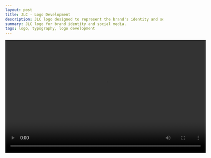 ```yaml
---
layout: post
title: JLC - Logo Development
description: JLC logo designed to represent the brand's identity and social media presence.
summary: JLC logo for brand identity and social media.
tags: logo, typography, logo development
---
```


<video controls width="640" height="360">
  <source src="/2025/01/12/jlc-logo-dev/assets/videos/jlc-logo.mp4" type="video/mp4">
  Your browser does not support the video tag.
</video>
